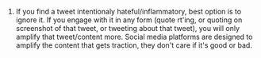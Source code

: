 1. If you find a tweet intentionaly hateful/inflammatory, best option is to ignore it. If you engage with it in any form (quote rt'ing, or quoting on screenshot of that tweet, or tweeting about that tweet), you will only amplify that tweet/content more. Social media platforms are designed to amplify the content that gets traction, they don't care if it's good or bad.
